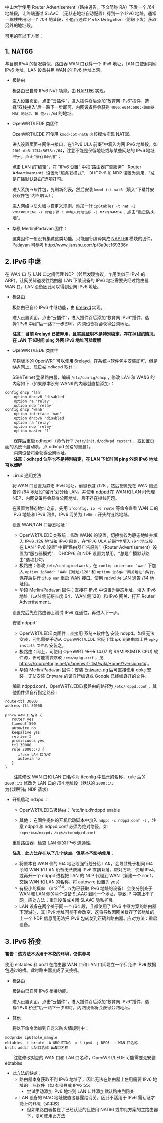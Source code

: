 中山大学使用 Router Advertisement（路由通告，下文简称 RA）下发一个 /64 地址段，让终端通过 SLAAC （无状态地址自动配置）得到一个 IPv6 地址。通常一栋楼共用同一个 /64 地址段，不能再通过 Prefix Delegation（前缀下发）获取另外的地址段。

可用的有以下方案：
## 1. NAT66

与目前 IPv4 的情况类似，路由器 WAN 口获得一个 IPv6 地址，LAN 口使用内网 IPv6 地址，LAN 设备共用 WAN 的 IPv6 地址上网。
* 极路由

     极路由已自带 IPv6 NAT 功能，由 [NAPT66](https://github.com/mzweilin/napt66) 实现。

     进入设置页面，点击“云插件”，进入插件页后添加“教育网 IPv6”插件，选择“双栈接入”后一路下一步即可。内网设备将会获得 `4006:e024:680:<路由器 MAC 地址后 16 位>::/64` 的地址。

* OpenWRT/LEDE 类固件

     OpenWRT/LEDE 可使用 `kmod-ipt-nat6` 内核模块实现 NAT66。

     进入设置页面→网络→接口，在“IPv6 ULA 前缀”中填入内网 IPv6 地址段，如 `2001:db8:1234:5678::/64`，注意不能是保留地址或与某些网站的 IPv6 地址冲突。点击“保存&应用”；

     点击 LAN 的“编辑”，在 “IPv6 设置” 中把“路由器广告服务”（Router Advertisement）设置为“服务器模式”， DHCPv6 和 NDP 设置为禁用，“总是广播默认路由”选项打勾。

     进入系统→软件包，先刷新列表，然后安装 `kmod-ipt-nat6`（填入“下载并安装软件包”内点确认）；

     进入网络→防火墙→自定义规则，添加一行 `ip6tables -t nat -I POSTROUTING -s 你在步骤 1 中填入的地址段 -j MASQUERADE` ，点击“重启防火墙”。

* 华硕 Merlin/Padavan 固件：

     这类固件一般没有集成这类功能，只能自行编译集成 [NAPT66](https://github.com/mzweilin/napt66) 模块的固件。Padavan 可参考 http://www.jianshu.com/p/3a9ec169336e

## 2. IPv6 中继

在 WAN 口 与 LAN 口之间代理 NDP（邻居发现协议，作用类似于 IPv4 的 ARP），让网关知道发往路由器 LAN 下某设备的 IPv6 地址需要先经过路由器 WAN 口。LAN 设备因此可以得到公网 IPv6 地址。

* 极路由

     极路由已自带 IPv6 中继功能，由 [6relayd](https://github.com/sbyx/6relayd) 实现。

     进入设置页面，点击“云插件”，进入插件页后添加“教育网 IPv6”插件，选择“IPv6 中继”后一路下一步即可。内网设备将会获得公网地址。

     **注意：目前 6relayd 已被弃用，且实践证明不是特别稳定，存在掉线的情况，在 LAN 下长时间 ping 外网 IPv6 地址可以缓解**

* OpenWRT/LEDE 类固件

     早期版本的 OpenWRT 可以使用 6relayd，在系统→软件包中安装即可，但是缺点同上。现已被 odhcpd 取代：

     SSH/Telnet 登录路由器，编辑 `/etc/config/dhcp` ，修改 LAN 和 WAN6 的内容如下（如果原本没有 WAN6 的内容就直接添加）：
```
config dhcp 'lan'
	option dhcpv6 'disabled'
	option ra 'relay'
	option ndp 'relay'
config dhcp 'wan6'
	option interface 'wan'
	option dhcpv6 'disabled'
	option ra 'relay'
	option ndp 'relay'
	option master '1'
```


&emsp;&emsp;保存后重启 odhcpd （命令行下 `/etc/init.d/odhcpd restart` ，或设置页面的系统→启动项，点 odhcpd 旁边的重启）。<br>
&emsp;&emsp;内网设备将会获得公网地址。<br>&emsp;&emsp;**注意：odhcpd 似乎也不是特别稳定，在 LAN 下长时间 ping 外网 IPv6 地址可以缓解**
* Linux 通用方法

     将 WAN 口设置为静态 IPv6 地址，前缀长度 /128 ，然后把原先在 WAN 侧通告的 /64 地址段“强行”划分给 LAN，并使用 [ndppd](https://github.com/DanielAdolfsson/ndppd) 在 WAN 和 LAN 间代理 NDP，内网设备将会获得公网地址，且不存在掉线问题。

     在设置为静态地址之前，先用 `ifconfig`，`ip -6 route` 等命令查看 WAN 口的 IPv6 地址和 IPv6 网关。IPv6 网关为 `fe80::` 开头的链路地址。

     设置 WAN/LAN 口静态地址：
     * OpenWRT/LEDE 类系统：修改 WAN6 的设置，切换协议为静态地址并填入 IPv6 /128 地址和 IPv6 网关，在“IPv6 ULA 前缀”中填入 /64 地址段，在 LAN “IPv6 设置” 中把“路由器广告服务”（Router Advertisement）设置为“服务器模式”， DHCPv6 和 NDP 设置为禁用，“总是广播默认路由”选项打勾。
     * 极路由：修改 `/etc/config/network` ，在 `config interface 'wan'` 下加入 `option ip6addr 'WAN 口地址/128'` 和 `option ip6gw '网关地址'` 两行，保存后执行 `ifup wan` 重启 WAN 接口。使用 radvd 为 LAN 通告 /64 地址段。
     * 华硕 Merlin/Padavan 固件：直接在 IPv6 中设置为静态地址，填入 IPv6 地址（LAN 侧前缀长度 64， WAN 侧 128）和 IPv6 网关，打开 Router Advertisement。

     设置完后先在路由器上测试 IPv6 连通性，再进入下一步。

     安装 ndppd：
     * OpenWRT/LEDE 类固件：直接用 系统→软件包 安装 ndppd。如果无法安装，可能需要手动从 OpenWRT/LEDE 官网下载 ipk 到路由器上并 `opkg install 文件名` 安装之。
     * 极路由：同上，可使用 OpenWRT <s>15.05</s> 14.07 的 RAMIPS(MTK CPU) 软件源，但可能需要修改 `/etc/opkg.conf` ，见 https://sourceforge.net/p/openwrt-dist/wiki/Home/?version=14 。
     * 华硕 Merlin/Padavan 固件：安装 [Entware-ng](https://github.com/Entware-ng/Entware-ng) 后可直接使用 opkg 安装。无法安装 Entware 的请自行编译或 Google 已经编译好的文件。

     编辑 ndppd.conf，OpenWRT/LEDE/极路由的路径为 `/etc/ndppd.conf` ，其他固件须自行指定路径：
```
route-ttl 30000
address-ttl 30000

proxy WAN 口名称 {
   router yes
   timeout 500
   autowire no
   keepalive yes
   retries 3
   promiscuous yes
   ttl 30000
   rule 2000::/3 {
      iface LAN 口名称
      autovia no
   }
}

``` 
&emsp;&emsp;注意修改 WAN 口和 LAN 口名称为 ifconfig 中显示的名称， rule 后的 `2000::/3` 修改为 LAN 口的 /64 地址段（默认的 `2000::/3` 为代理所有 NDP 请求）

* 开机启动 ndppd ：

     * OpenWRT/LEDE/极路由： /etc/init.d/ndppd enable

     * 其他： 在固件提供的开机启动脚本中加入 `ndppd -c ndppd.conf -d` ，注意 ndppd 和 ndppd.conf 必须为绝对路径，如 `/opt/bin/ndppd`，`/opt/etc/ndppd.conf`


     重启路由器，检查 LAN 侧的 IPv6 连通性。

     **注意：此方法存在以下几个缺点，但基本不影响使用：**
     * 将原本在 WAN 侧的 /64 地址段强行划分给 LAN，会导致处于相同 /64 段的 WAN 和 LAN 设备无法使用 IPv6 直接互通。应对方法：使用 IPv4，或再开一个 ndppd 进程把 LAN 的 NDP 代理到 WAN（新建一个 conf，交换 WAN 和 LAN 的名称，将 autowire 设置为 yes）
     * 有极小的概率 （n*2<sup>-64</sup>，n 为已获取 IPv6 地址的设备） 会使分别处于 WAN 和 LAN 侧的两个设备 SLAAC 到同一个地址，导致 IP 冲突上不了网。应对方法：重启设备或关闭 SLAAC 隐私扩展。
     * LAN 设备在两个处于同一个 /64 段，且都使用了 IPv6 中继方案的路由器下漫游时，其 IPv6 地址可能不会改变，这将导致因网关缓存了该地址的上一个 NDP 信息而无法把 IPv6 包转发到正确的路由器。应对方法：重启设备。

## 3. IPv6 桥接
**警告：该方法不适用于本校的环境，仅供参考**

使用 ebtables 和 brctl 在路由器 WAN 口和 LAN 口间建立一个只允许 IPv6 数据包通过的桥。此时路由器变成了交换机。

* 极路由

     极路由已自带 IPv6 桥接功能。

     进入设置页面，点击“云插件”，进入插件页后添加“教育网 IPv6”插件，选择“IPv6 桥接”后一路下一步即可。内网设备将会获得公网地址。

* 其他

     将以下命令添加到自定义防火墙规则中：
```
modprobe ip6table_mangle
ebtables -t broute -A BROUTING -p ! ipv6 -j DROP -i WAN 口名称
brctl addif LAN口名称 WAN口名称
```
&emsp;&emsp;注意修改对应的 WAN 口和 LAN 口名称，OpenWRT/LEDE 可能需要先安装 ebtables
* 此方法的缺点：
     * 路由器本身获取不到 IPv6 地址了，因此无法在路由器上使用需要 IPv6 地址的一些软件（如 本项目或 IPv6 SS）
          * 尝试手动添加 IPv6 地址到 LAN 口并添加默认路由到网关
     * LAN 设备的 MAC 地址被直接暴露给网关，因此不适用于 IPv6 需认证才能上的环境（如本校）
          * 但如果路由器接在了已经认证的且使用 NAT66 或中继方案的主路由器下，便可使用此方法